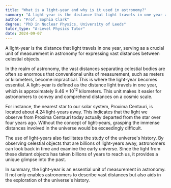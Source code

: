 ```yaml
---
title: "What is a light-year and why is it used in astronomy?"
summary: "A light-year is the distance that light travels in one year and is used in astronomy to measure vast distances."
author: "Prof. Sophia Clark"
degree: "PhD in Nuclear Physics, University of Leeds"
tutor_type: "A-Level Physics Tutor"
date: 2024-09-07
---
```


A light-year is the distance that light travels in one year, serving as a crucial unit of measurement in astronomy for expressing vast distances between celestial objects.

In the realm of astronomy, the vast distances separating celestial bodies are often so enormous that conventional units of measurement, such as meters or kilometers, become impractical. This is where the light-year becomes essential. A light-year is defined as the distance light travels in one year, which is approximately $9.46 \times 10^{12}$ kilometers. This unit makes it easier for astronomers to convey and comprehend distances on a cosmic scale.

For instance, the nearest star to our solar system, Proxima Centauri, is located about $4.24$ light-years away. This indicates that the light we observe from Proxima Centauri today actually departed from the star over four years ago. Without the concept of light-years, grasping the immense distances involved in the universe would be exceedingly difficult.

The use of light-years also facilitates the study of the universe's history. By observing celestial objects that are billions of light-years away, astronomers can look back in time and examine the early universe. Since the light from these distant objects has taken billions of years to reach us, it provides a unique glimpse into the past.

In summary, the light-year is an essential unit of measurement in astronomy. It not only enables astronomers to describe vast distances but also aids in the exploration of the universe's history.
    